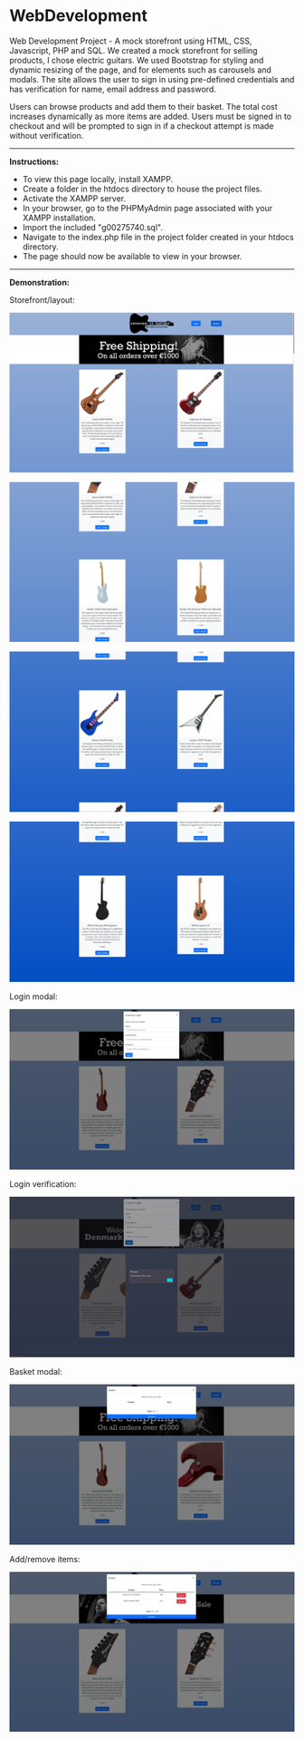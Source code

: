 # WebDevelopment
 Web Development Project - A mock storefront using HTML, CSS, Javascript, PHP and SQL. We created a mock storefront for selling products, I chose electric guitars. We used Bootstrap for styling and dynamic resizing of the page, and for elements such as carousels and modals. The site allows the user to sign in using pre-defined credentials and has verification for name, email address and password. 

Users can browse products and add them to their basket. The total cost increases dynamically as more items are added. Users must be signed in to checkout and will be prompted to sign in if a checkout attempt is made without verification.

---

**Instructions:**

* To view this page locally, install XAMPP.
* Create a folder in the htdocs directory to house the project files.
* Activate the XAMPP server.
* In your browser, go to the PHPMyAdmin page associated with your XAMPP installation.
* Import the included "g00275740.sql".
* Navigate to the index.php file in the project folder created in your htdocs directory.
* The page should now be available to view in your browser.


---

**Demonstration:**

Storefront/layout:

![ScreenCap_1](screencaps/ScreenCap(1).png)

![ScreenCap_2](screencaps/ScreenCap(2).png)

![ScreenCap_3](screencaps/ScreenCap(3).png)

![ScreenCap_4](screencaps/ScreenCap(4).png)

Login modal:

![ScreenCap_5](screencaps/ScreenCap(5).png)

Login verification:

![ScreenCap_6](screencaps/ScreenCap(6).png)

Basket modal:

![ScreenCap_7](screencaps/ScreenCap(7).png)

Add/remove items:

![ScreenCap_8](screencaps/ScreenCap(8).png)
